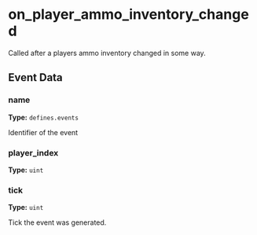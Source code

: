 # on_player_ammo_inventory_changed

Called after a players ammo inventory changed in some way.

## Event Data

### name

**Type:** `defines.events`

Identifier of the event

### player_index

**Type:** `uint`

### tick

**Type:** `uint`

Tick the event was generated.

